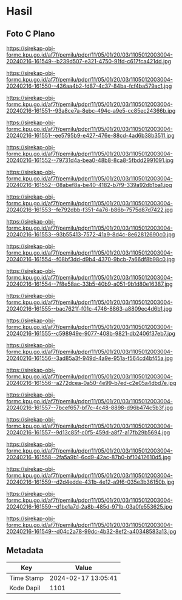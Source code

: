 # Hasil

## Foto C Plano

https://sirekap-obj-formc.kpu.go.id/af7f/pemilu/pdpr/11/05/01/20/03/1105012003004-20240216-161549--b239d507-e321-4750-91fd-c617fca421dd.jpg

https://sirekap-obj-formc.kpu.go.id/af7f/pemilu/pdpr/11/05/01/20/03/1105012003004-20240216-161550--436aa4b2-fd87-4c37-84ba-fcf4ba579ac1.jpg

https://sirekap-obj-formc.kpu.go.id/af7f/pemilu/pdpr/11/05/01/20/03/1105012003004-20240216-161551--93a8ce7a-8ebc-494c-a9e5-cc85ec24366b.jpg

https://sirekap-obj-formc.kpu.go.id/af7f/pemilu/pdpr/11/05/01/20/03/1105012003004-20240216-161551--ee5795b9-e427-476e-88cd-4ad6b38b3511.jpg

https://sirekap-obj-formc.kpu.go.id/af7f/pemilu/pdpr/11/05/01/20/03/1105012003004-20240216-161552--79731d4a-bea0-48b8-8ca8-5fbdd2991091.jpg

https://sirekap-obj-formc.kpu.go.id/af7f/pemilu/pdpr/11/05/01/20/03/1105012003004-20240216-161552--08abef8a-be40-4182-b7f9-339a92db1ba1.jpg

https://sirekap-obj-formc.kpu.go.id/af7f/pemilu/pdpr/11/05/01/20/03/1105012003004-20240216-161553--fe792dbb-f351-4a76-b86b-7575d87d7422.jpg

https://sirekap-obj-formc.kpu.go.id/af7f/pemilu/pdpr/11/05/01/20/03/1105012003004-20240216-161553--93b55413-7572-41a9-8d4c-8e62812690c0.jpg

https://sirekap-obj-formc.kpu.go.id/af7f/pemilu/pdpr/11/05/01/20/03/1105012003004-20240216-161554--f08bf3dd-d9b4-4370-9bcb-7a66df8b98c0.jpg

https://sirekap-obj-formc.kpu.go.id/af7f/pemilu/pdpr/11/05/01/20/03/1105012003004-20240216-161554--7f8e58ac-33b5-40b9-a051-9b1d80e16387.jpg

https://sirekap-obj-formc.kpu.go.id/af7f/pemilu/pdpr/11/05/01/20/03/1105012003004-20240216-161555--bac7621f-f01c-4746-8863-a8809ec4d6b1.jpg

https://sirekap-obj-formc.kpu.go.id/af7f/pemilu/pdpr/11/05/01/20/03/1105012003004-20240216-161555--c598949e-9077-408b-9821-db2406f37eb7.jpg

https://sirekap-obj-formc.kpu.go.id/af7f/pemilu/pdpr/11/05/01/20/03/1105012003004-20240216-161556--3ad85a3f-949d-4a9e-951a-f564cd4bf45a.jpg

https://sirekap-obj-formc.kpu.go.id/af7f/pemilu/pdpr/11/05/01/20/03/1105012003004-20240216-161556--a272dcea-0a50-4e99-b7ed-c2e05a4dbd7e.jpg

https://sirekap-obj-formc.kpu.go.id/af7f/pemilu/pdpr/11/05/01/20/03/1105012003004-20240216-161557--7bcef657-bf7c-4c48-8898-d96b474c5b3f.jpg

https://sirekap-obj-formc.kpu.go.id/af7f/pemilu/pdpr/11/05/01/20/03/1105012003004-20240216-161557--9d13c85f-c0f5-459d-a8f7-a17fb29b5694.jpg

https://sirekap-obj-formc.kpu.go.id/af7f/pemilu/pdpr/11/05/01/20/03/1105012003004-20240216-161558--2fa5a9b1-6cd9-42ac-87b0-bf10412610d5.jpg

https://sirekap-obj-formc.kpu.go.id/af7f/pemilu/pdpr/11/05/01/20/03/1105012003004-20240216-161559--d2d4edde-431b-4e12-a9f6-035e3b36150b.jpg

https://sirekap-obj-formc.kpu.go.id/af7f/pemilu/pdpr/11/05/01/20/03/1105012003004-20240216-161559--d1be1a7d-2a8b-485d-971b-03a0fe553625.jpg

https://sirekap-obj-formc.kpu.go.id/af7f/pemilu/pdpr/11/05/01/20/03/1105012003004-20240216-161549--d04c2a78-99dc-4b32-8ef2-a40348583a13.jpg


## Metadata

| Key        | Value               |
| ---------- | ------------------- |
| Time Stamp | 2024-02-17 13:05:41 |
| Kode Dapil | 1101                |



